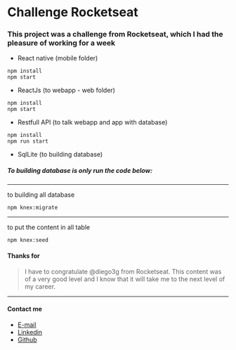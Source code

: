 # Challenge Rocketseat

### This project was a challenge from Rocketseat, which I had the pleasure of working for a week

 
- React native (mobile folder)
```
npm install
npm start
```
- ReactJs (to webapp - web folder)
```
npm install
npm start
```
- Restfull API (to talk webapp and app with database)
```
npm install
npm run start
```
- SqlLite (to building database)

##### To building database is only run the code below:
---
to building all database

```
npm knex:migrate
```
---
to put the content in all table
```
npm knex:seed
```
#### Thanks for

> I have to congratulate @diego3g from Rocketseat. This content was of a very good level and I know that it will take me to the next level of my career.
---
#### Contact me
* [E-mail](mailto:michel.ribeiro@michelribeiro.com.br)
* [Linkedin](https://www.linkedin.com/in/michelribeiro)
* [Github](https://github.com/michelribeiro/)